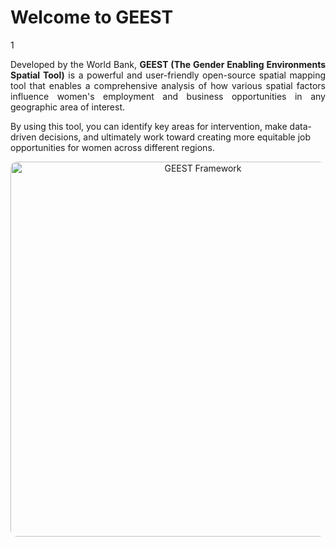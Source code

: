 # Welcome to GEEST
1
<p align="justify">
 Developed by the World Bank, <strong>GEEST (The Gender Enabling Environments Spatial Tool)</strong> is a powerful and user-friendly open-source spatial mapping tool that enables a comprehensive analysis of how various spatial factors influence women's employment and business opportunities in any geographic area of interest. 
 
 By using this tool, you can identify key areas for intervention, make data-driven decisions, and ultimately work toward creating more equitable job opportunities for women across different regions.

<p align="center">
  <img src="https://github.com/worldbank/GEEST/blob/main/docs/images/new%20images/framework.png?raw=true" height=600 alt="GEEST Framework" style="border-radius:10px;">
</p>
